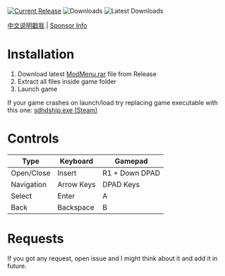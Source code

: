 [![Current Release](https://img.shields.io/github/v/release/sneakyevil/SleepingDogs-ModMenu?label=Current%20Release&color=red)](https://github.com/sneakyevil/SleepingDogs-ModMenu/releases/latest)
![Downloads](https://img.shields.io/github/downloads/sneakyevil/SleepingDogs-ModMenu/total?label=Total%20Downloads&color=red)
![Latest Downloads](https://img.shields.io/github/downloads/sneakyevil/SleepingDogs-ModMenu/latest/total?color=red&label=Latest%20Downloads)

[中文说明戳我](README_cn.md) | [Sponsor Info](README_sponsor.md)

# Installation
1. Download latest [ModMenu.rar](https://github.com/sneakyevil/SleepingDogs-ModMenu/releases/latest) file from Release
2. Extract all files inside game folder
3. Launch game

If your game crashes on launch/load try replacing game executable with this one:
[sdhdship.exe (Steam)](https://mega.nz/file/fK5SWARD#1fAWkxAHaKCIMDaJ5XAQKvjs6gK4RCQo5ZlvvtHWtVw)

# Controls
| Type | Keyboard | Gamepad |
| ------------- | ------------- | ------------- |
| Open/Close | Insert | R1 + Down DPAD |
| Navigation | Arrow Keys | DPAD Keys |
| Select | Enter | A |
| Back | Backspace | B |

# Requests
If you got any request, open issue and I might think about it and add it in future.

